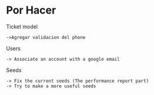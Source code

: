 # Por Hacer




Ticket model

    ->Agregar validacion del phone

Users

    -> Associate an account with a google email

Seeds

    -> Fix the current seeds (The performance report part)
    -> Try to make a more useful seeds



